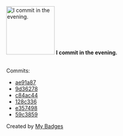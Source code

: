 <img src="https://my-badges.github.io/my-badges/evening-commits.png" alt="I commit in the evening." title="I commit in the evening." width="128">
<strong>I commit in the evening.</strong>
<br><br>

Commits:

- <a href="https://github.com/ccamel/playground-protoactor.go/commit/ae91a87895ccc6f7e8ae64fbae4ad1488dd7bc05">ae91a87</a>
- <a href="https://github.com/ccamel/erlang-event-sourcing-xp/commit/9d36278ac6b4450715bdf6447be584b6eb51e236">9d36278</a>
- <a href="https://github.com/ccamel/erlang-event-sourcing-xp/commit/c84ac4431f41c88a8ee8044a8374f52200ca94c5">c84ac44</a>
- <a href="https://github.com/ccamel/erlang-event-sourcing-xp/commit/128c33621390f69c8c0e522969afb62e89477a05">128c336</a>
- <a href="https://github.com/ccamel/playground-protoactor.go/commit/e357498463bf59af0864ac1b191de3544b415eb7">e357498</a>
- <a href="https://github.com/ccamel/playground-protoactor.go/commit/59c38596310ee65407853939c6a1a5b25f11a6c0">59c3859</a>


Created by <a href="https://github.com/my-badges/my-badges">My Badges</a>